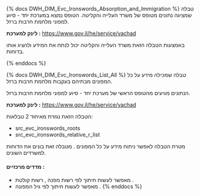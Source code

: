 {% docs DWH_DIM_Evc_Ironswords_Absorption_and_Immigration %}
טבלה שמציגה נתונים מטופס של משרד העלייה והקליטה. 
הטופס נמצא במערכת יחד - סיוע למפוני מלחמת חרבות ברזל. 

**לינק למערכת :** 
https://www.gov.il/he/service/yachad  

באמצעות הטבלה הזאת משרד העלייה והקליטה יכול לנתח את המידע ולהציג אותו בדוחות. 



{% enddocs %}

{% docs DWH_DIM_Evc_Ironswords_List_All %}
טבלה שמכילה מידע על כל המפונים מבתיהם בעקבות מלחמת חרבות ברזל.  

הנתונים מגיעים מהטופס הראשי של מערכת יחד - סיוע למפוני מלחמת חרבות ברזל. 

**לינק למערכת :** 
https://www.gov.il/he/service/yachad 

הטבלה הזאת נגזרת מאיחוד 2 טבלאות:  

* src_evc_ironswords_roots  
* src_evc_ironswords_relative_r_list 

מטרת הטבלה לאפשר ניתוח מידע על כל המפונים . 
מטבלה זאת בונים את הדוחות למשרדים השונים. 

#### **מדדים מרכזיים :** 

* מאפשר לעשות חיתוך לפי רשות מפנה , רשות קולטת . 
*  מאפשר לעשות חיתוך לפי גיל המפונה .
{% enddocs %}
